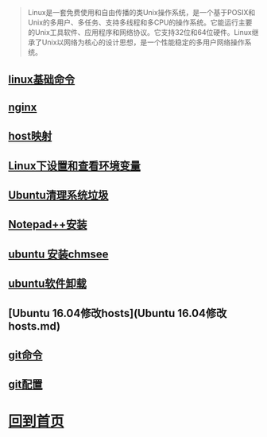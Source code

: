 



> Linux是一套免费使用和自由传播的类Unix操作系统，是一个基于POSIX和Unix的多用户、多任务、支持多线程和多CPU的操作系统。它能运行主要的Unix工具软件、应用程序和网络协议。它支持32位和64位硬件。Linux继承了Unix以网络为核心的设计思想，是一个性能稳定的多用户网络操作系统。










## [linux基础命令](linux命令.md)

## [nginx](nginx.md)

## [host映射](host映射.md)

## [Linux下设置和查看环境变量](Linux下设置和查看环境变量.md)

## [Ubuntu清理系统垃圾](Ubuntu清理系统垃圾.md)

## [Notepad++安装](Notepad++安装.md)

## [ubuntu 安装chmsee](ubuntu安装chmsee.md)

## [ubuntu软件卸载](ubuntu软件卸载.md)

## [Ubuntu 16.04修改hosts](Ubuntu 16.04修改hosts.md)

## [git命令](git/gitIntroduction.md)

## [git配置](git/gitub配置.md)
























# [回到首页](../README.md)